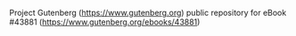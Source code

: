 Project Gutenberg (https://www.gutenberg.org) public repository for eBook #43881 (https://www.gutenberg.org/ebooks/43881)
